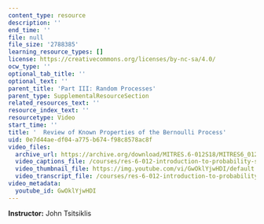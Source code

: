 ```yaml
---
content_type: resource
description: ''
end_time: ''
file: null
file_size: '2788385'
learning_resource_types: []
license: https://creativecommons.org/licenses/by-nc-sa/4.0/
ocw_type: ''
optional_tab_title: ''
optional_text: ''
parent_title: 'Part III: Random Processes'
parent_type: SupplementalResourceSection
related_resources_text: ''
resource_index_text: ''
resourcetype: Video
start_time: ''
title: '  Review of Known Properties of the Bernoulli Process'
uid: 0e7d44ae-df04-a775-b674-f98c8578ac8f
video_files:
  archive_url: https://archive.org/download/MITRES.6-012S18/MITRES6_012S18_L21-04_300k.mp4
  video_captions_file: /courses/res-6-012-introduction-to-probability-spring-2018/9d7eb87120b951c1b83fc0b2d98193c7_GwOklYjwHDI.vtt
  video_thumbnail_file: https://img.youtube.com/vi/GwOklYjwHDI/default.jpg
  video_transcript_file: /courses/res-6-012-introduction-to-probability-spring-2018/9fb71e37908e232dfef9917087e1d5a0_GwOklYjwHDI.pdf
video_metadata:
  youtube_id: GwOklYjwHDI
---
```


**Instructor:** John Tsitsiklis

